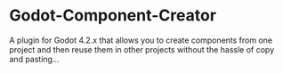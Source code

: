 # Godot-Component-Creator
A plugin for Godot 4.2.x that allows you to create components from one project and then reuse them in other projects without the hassle of copy and pasting...
